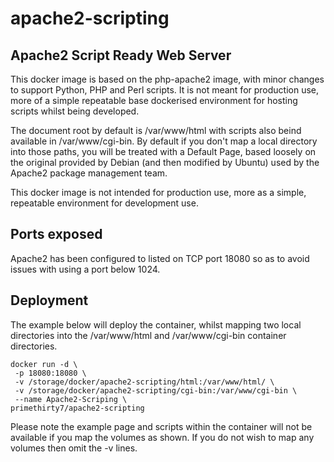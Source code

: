 # apache2-scripting
## Apache2 Script Ready Web Server

This docker image is based on the php-apache2 image, with minor changes to support Python, PHP and Perl scripts. It is not meant for production use, more of a simple repeatable base dockerised environment for hosting scripts whilst being developed.

The document root by default is /var/www/html with scripts also beind available in /var/www/cgi-bin. By default if you don't map a local directory into those paths, you will be treated with a Default Page, based loosely on the original provided by Debian (and then modified by Ubuntu) used by the Apache2 package management team.

This docker image is not intended for production use, more as a simple, repeatable environment for development use. 

## Ports exposed

Apache2 has been configured to listed on TCP port 18080 so as to avoid issues with using a port below 1024.

## Deployment

The example below will deploy the container, whilst mapping two local directories into the /var/www/html and /var/www/cgi-bin container directories.
```
docker run -d \
 -p 18080:18080 \
 -v /storage/docker/apache2-scripting/html:/var/www/html/ \
 -v /storage/docker/apache2-scripting/cgi-bin:/var/www/cgi-bin \
 --name Apache2-Scriping \
primethirty7/apache2-scripting
```
Please note the example page and scripts within the container will not be available if you map the volumes as shown. If you do not wish to map any volumes then omit the -v lines.
